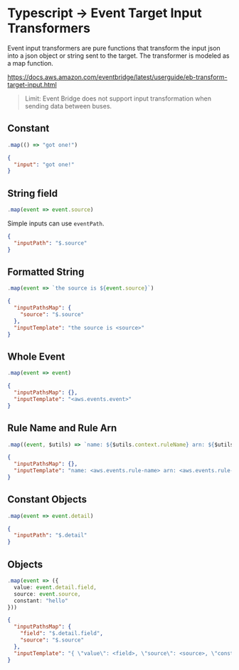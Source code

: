 # Typescript → Event Target Input Transformers

Event input transformers are pure functions that transform the input json into a json object or string sent to the target. The transformer is modeled as a map function.

https://docs.aws.amazon.com/eventbridge/latest/userguide/eb-transform-target-input.html

> Limit: Event Bridge does not support input transformation when sending data between buses.

## Constant

```ts
.map(() => "got one!")
```

```json
{
  "input": "got one!"
}
```

## String field

```ts
.map(event => event.source)
```

Simple inputs can use `eventPath`.

```json
{
  "inputPath": "$.source"
}
```

## Formatted String

```ts
.map(event => `the source is ${event.source}`)
```

```json
{
  "inputPathsMap": {
    "source": "$.source"
  },
  "inputTemplate": "the source is <source>"
}
```

## Whole Event

```ts
.map(event => event)
```

```json
{
  "inputPathsMap": {},
  "inputTemplate": "<aws.events.event>"
}
```

## Rule Name and Rule Arn

```ts
.map((event, $utils) => `name: ${$utils.context.ruleName} arn: ${$utils.context.ruleArn}`)
```

```json
{
  "inputPathsMap": {},
  "inputTemplate": "name: <aws.events.rule-name> arn: <aws.events.rule-arn>"
}
```

## Constant Objects

```ts
.map(event => event.detail)
```

```json
{
  "inputPath": "$.detail"
}
```

## Objects

```ts
.map(event => ({
  value: event.detail.field,
  source: event.source,
  constant: "hello"
}))
```

```json
{
  "inputPathsMap": {
    "field": "$.detail.field",
    "source": "$.source"
  },
  "inputTemplate": "{ \"value\": <field>, \"source\": <source>, \"constant\": \"hello\" }"
}
```